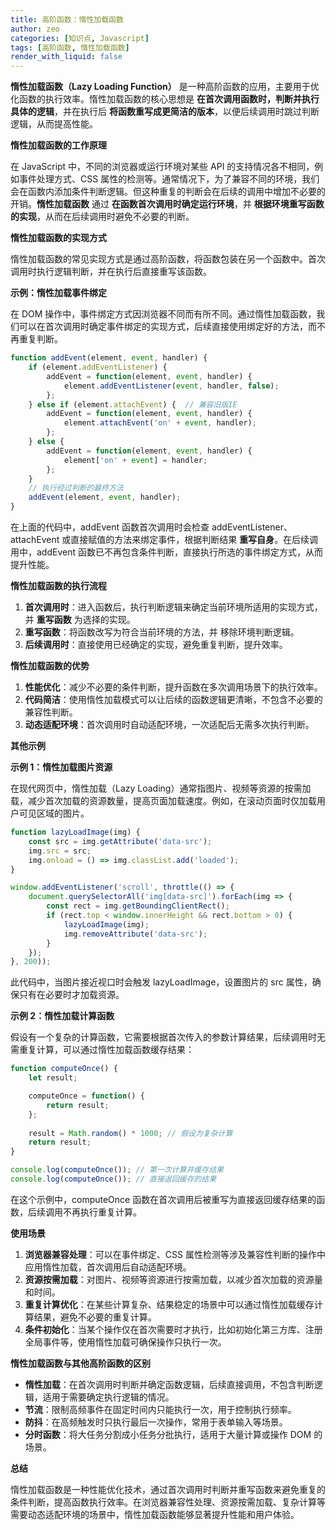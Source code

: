 ```yaml
---
title: 高阶函数：惰性加载函数
author: zeo
categories: [知识点, Javascript]
tags: [高阶函数, 惰性加载函数]
render_with_liquid: false
---
```

**惰性加载函数（Lazy Loading Function）** 是一种高阶函数的应用，主要用于优化函数的执行效率。惰性加载函数的核心思想是 **在首次调用函数时，判断并执行具体的逻辑**，并在执行后 **将函数重写成更简洁的版本**，以便后续调用时跳过判断逻辑，从而提高性能。

**惰性加载函数的工作原理**

在 JavaScript 中，不同的浏览器或运行环境对某些 API 的支持情况各不相同，例如事件处理方式、CSS 属性的检测等。通常情况下，为了兼容不同的环境，我们会在函数内添加条件判断逻辑。但这种重复的判断会在后续的调用中增加不必要的开销。**惰性加载函数** 通过 **在函数首次调用时确定运行环境**，并 **根据环境重写函数的实现**，从而在后续调用时避免不必要的判断。

**惰性加载函数的实现方式**

惰性加载函数的常见实现方式是通过高阶函数，将函数包装在另一个函数中。首次调用时执行逻辑判断，并在执行后直接重写该函数。

**示例：惰性加载事件绑定**

在 DOM 操作中，事件绑定方式因浏览器不同而有所不同。通过惰性加载函数，我们可以在首次调用时确定事件绑定的实现方式，后续直接使用绑定好的方法，而不再重复判断。
```js
function addEvent(element, event, handler) {
    if (element.addEventListener) {
        addEvent = function(element, event, handler) {
            element.addEventListener(event, handler, false);
        };
    } else if (element.attachEvent) {  // 兼容旧版IE
        addEvent = function(element, event, handler) {
            element.attachEvent('on' + event, handler);
        };
    } else {
        addEvent = function(element, event, handler) {
            element['on' + event] = handler;
        };
    }
    // 执行经过判断的最终方法
    addEvent(element, event, handler);
}
```
在上面的代码中，addEvent 函数首次调用时会检查 addEventListener、attachEvent 或直接赋值的方法来绑定事件，根据判断结果 **重写自身**。在后续调用中，addEvent 函数已不再包含条件判断，直接执行所选的事件绑定方式，从而提升性能。

**惰性加载函数的执行流程**
1.	**首次调用时**：进入函数后，执行判断逻辑来确定当前环境所适用的实现方式，并 **重写函数** 为选择的实现。
2.	**重写函数**：将函数改写为符合当前环境的方法，并 移除环境判断逻辑。
3.	**后续调用时**：直接使用已经确定的实现，避免重复判断，提升效率。

**惰性加载函数的优势**
1.	**性能优化**：减少不必要的条件判断，提升函数在多次调用场景下的执行效率。
2.	**代码简洁**：使用惰性加载模式可以让后续的函数逻辑更清晰，不包含不必要的兼容性判断。
3.	**动态适配环境**：首次调用时自动适配环境，一次适配后无需多次执行判断。

**其他示例**

**示例 1：惰性加载图片资源**

在现代网页中，惰性加载（Lazy Loading）通常指图片、视频等资源的按需加载，减少首次加载的资源数量，提高页面加载速度。例如，在滚动页面时仅加载用户可见区域的图片。
```js
function lazyLoadImage(img) {
    const src = img.getAttribute('data-src');
    img.src = src;
    img.onload = () => img.classList.add('loaded');
}

window.addEventListener('scroll', throttle(() => {
    document.querySelectorAll('img[data-src]').forEach(img => {
        const rect = img.getBoundingClientRect();
        if (rect.top < window.innerHeight && rect.bottom > 0) {
            lazyLoadImage(img);
            img.removeAttribute('data-src');
        }
    });
}, 200));
```
此代码中，当图片接近视口时会触发 lazyLoadImage，设置图片的 src 属性，确保只有在必要时才加载资源。

**示例 2：惰性加载计算函数**

假设有一个复杂的计算函数，它需要根据首次传入的参数计算结果，后续调用时无需重复计算，可以通过惰性加载函数缓存结果：
```js
function computeOnce() {
    let result;

    computeOnce = function() {
        return result;
    };
    
    result = Math.random() * 1000; // 假设为复杂计算
    return result;
}

console.log(computeOnce()); // 第一次计算并缓存结果
console.log(computeOnce()); // 直接返回缓存的结果
```
在这个示例中，computeOnce 函数在首次调用后被重写为直接返回缓存结果的函数，后续调用不再执行重复计算。

**使用场景**

1.	**浏览器兼容处理**：可以在事件绑定、CSS 属性检测等涉及兼容性判断的操作中应用惰性加载，首次调用后自动适配环境。
2.	**资源按需加载**：对图片、视频等资源进行按需加载，以减少首次加载的资源量和时间。
3.	**重复计算优化**：在某些计算复杂、结果稳定的场景中可以通过惰性加载缓存计算结果，避免不必要的重复计算。
4.	**条件初始化**：当某个操作仅在首次需要时才执行，比如初始化第三方库、注册全局事件等，使用惰性加载可确保操作只执行一次。

**惰性加载函数与其他高阶函数的区别**

-	**惰性加载**：在首次调用时判断并确定函数逻辑，后续直接调用，不包含判断逻辑，适用于需要确定执行逻辑的情况。
-	**节流**：限制高频事件在固定时间内只能执行一次，用于控制执行频率。
-	**防抖**：在高频触发时只执行最后一次操作，常用于表单输入等场景。
-	**分时函数**：将大任务分割成小任务分批执行，适用于大量计算或操作 DOM 的场景。

**总结**

惰性加载函数是一种性能优化技术，通过首次调用时判断并重写函数来避免重复的条件判断，提高函数执行效率。在浏览器兼容性处理、资源按需加载、复杂计算等需要动态适配环境的场景中，惰性加载函数能够显著提升性能和用户体验。